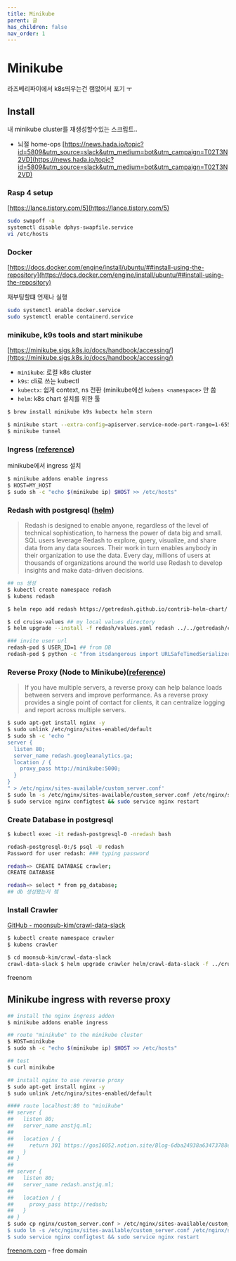 ```yaml
---
title: Minikube
parent: 글
has_children: false
nav_order: 1
---
```

# Minikube


라즈베리파이에서 k8s띄우는건 램없어서 포기 ㅜ

## Install

내 minikube cluster를 재생성할수있는 스크립트..

- 뇌절 home-ops
[https://news.hada.io/topic?id=5809&utm_source=slack&utm_medium=bot&utm_campaign=T02T3N2VD](https://news.hada.io/topic?id=5809&utm_source=slack&utm_medium=bot&utm_campaign=T02T3N2VD)

### Rasp 4 setup

[https://lance.tistory.com/5](https://lance.tistory.com/5)

```bash
sudo swapoff -a
systemctl disable dphys-swapfile.service
vi /etc/hosts
```

### Docker

[https://docs.docker.com/engine/install/ubuntu/##install-using-the-repository](https://docs.docker.com/engine/install/ubuntu/##install-using-the-repository)

재부팅할떄 언제나 실행

```bash
sudo systemctl enable docker.service
sudo systemctl enable containerd.service
```

### minikube, k9s tools and start minikube

[https://minikube.sigs.k8s.io/docs/handbook/accessing/](https://minikube.sigs.k8s.io/docs/handbook/accessing/)

- `minikube`: 로컬 k8s cluster
- `k9s`: cli로 쓰는 kubectl
- `kubectx`: 쉽게 context, ns 전환 (minikube에선 `kubens <namespace>` 만 씀
- `helm`: k8s chart 설치를 위한 툴

```bash
$ brew install minikube k9s kubectx helm stern

$ minikube start --extra-config=apiserver.service-node-port-range=1-65535
$ minikube tunnel
```

### Ingress ([reference](https://kubernetes.io/ko/docs/tasks/access-application-cluster/ingress-minikube/))

minikube에서 ingress 설치

```bash
$ minikube addons enable ingress
$ HOST=MY_HOST
$ sudo sh -c "echo $(minikube ip) $HOST >> /etc/hosts"
```

### Redash with postgresql ([helm](https://github.com/getredash/contrib-helm-chart))

> Redash is designed to enable anyone, regardless of the level of technical sophistication, to harness the power of data big and small. SQL users leverage Redash to explore, query, visualize, and share data from any data sources. Their work in turn enables anybody in their organization to use the data. Every day, millions of users at thousands of organizations around the world use Redash to develop insights and make data-driven decisions.
>

```bash
## ns 생성
$ kubectl create namespace redash
$ kubens redash

$ helm repo add redash https://getredash.github.io/contrib-helm-chart/

$ cd cruise-values ## my local values directory
$ helm upgrade --install -f redash/values.yaml redash ../../getredash/contrib-helm-chart

### invite user url
redash-pod $ USER_ID=1 ## from DB
redash-pod $ python -c "from itsdangerous import URLSafeTimedSerializer; serializer = URLSafeTimedSerializer('$REDASH_SECRET_KEY'); print(f'$REDASH_HOST/invite/{serializer.dumps($USER_ID)}')"
```

### Reverse Proxy (Node to Minikube)([reference](https://phoenixnap.com/kb/nginx-reverse-proxy))

> If you have multiple servers, a reverse proxy can help balance loads between servers and improve performance. As a reverse proxy provides a single point of contact for clients, it can centralize logging and report across multiple servers.
>

```bash
$ sudo apt-get install nginx -y
$ sudo unlink /etc/nginx/sites-enabled/default
$ sudo sh -c 'echo "
server {
  listen 80;
  server_name redash.googleanalytics.ga;
  location / {
    proxy_pass http://minikube:5000;
  }
}
" > /etc/nginx/sites-available/custom_server.conf'
$ sudo ln -s /etc/nginx/sites-available/custom_server.conf /etc/nginx/sites-enabled/custom_server.conf
$ sudo service nginx configtest && sudo service nginx restart
```

### Create Database in postgresql

```bash
$ kubectl exec -it redash-postgresql-0 -nredash bash

redash-postgresql-0:/$ psql -U redash
Password for user redash: ### typing password

redash=> CREATE DATABASE crawler;
CREATE DATABASE

redash=> select * from pg_database;
## db 생성됐는지 쳌
```

### Install Crawler

[GitHub - moonsub-kim/crawl-data-slack](https://github.com/moonsub-kim/crawl-data-slack/)

```bash
$ kubectl create namespace crawler
$ kubens crawler

$ cd moonsub-kim/crawl-data-slack
crawl-data-slack $ helm upgrade crawler helm/crawl-data-slack -f ../cruise-values/crawler/values.yaml -i
```

freenom


## Minikube ingress with reverse proxy

```bash
## install the nginx ingress addon
$ minikube addons enable ingress

## route "minikube" to the minikube cluster
$ HOST=minikube
$ sudo sh -c "echo $(minikube ip) $HOST >> /etc/hosts"

## test
$ curl minikube

## install nginx to use reverse proxy
$ sudo apt-get install nginx -y
$ sudo unlink /etc/nginx/sites-enabled/default

#### route localhost:80 to "minikube"
## server {
##   listen 80;
##   server_name anstjq.ml;
##
##   location / {
##     return 301 https://gos16052.notion.site/Blog-6dba24938a63473788e7866acbe38526;
##   }
## }
##
## server {
##   listen 80;
##   server_name redash.anstjq.ml;
##
##   location / {
##     proxy_pass http://redash;
##   }
## }
$ sudo cp nginx/custom_server.conf > /etc/nginx/sites-available/custom_server.conf'
$ sudo ln -s /etc/nginx/sites-available/custom_server.conf /etc/nginx/sites-enabled/custom_server.conf
$ sudo service nginx configtest && sudo service nginx restart
```

[freenom.com](http://freenom.com) - free domain